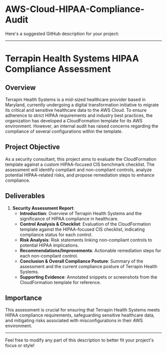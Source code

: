 # AWS-Cloud-HIPAA-Compliance-Audit
Here's a suggested GitHub description for your project:

---

# Terrapin Health Systems HIPAA Compliance Assessment

## Overview

Terrapin Health Systems is a mid-sized healthcare provider based in Maryland, currently undergoing a digital transformation initiative to migrate its critical and sensitive healthcare data to the AWS Cloud. To ensure adherence to strict HIPAA requirements and industry best practices, the organization has developed a CloudFormation template for its AWS environment. However, an internal audit has raised concerns regarding the compliance of several configurations within the template.

## Project Objective

As a security consultant, this project aims to evaluate the CloudFormation template against a custom HIPAA-focused CIS benchmark checklist. The assessment will identify compliant and non-compliant controls, analyze potential HIPAA-related risks, and propose remediation steps to enhance compliance.

## Deliverables

1. **Security Assessment Report**:
   - **Introduction**: Overview of Terrapin Health Systems and the significance of HIPAA compliance in healthcare.
   - **Control Analysis & Checklist**: Evaluation of the CloudFormation template against the HIPAA-focused CIS checklist, indicating compliance status for each control.
   - **Risk Analysis**: Risk statements linking non-compliant controls to potential HIPAA implications.
   - **Recommendations/Improvements**: Actionable remediation steps for each non-compliant control.
   - **Conclusion & Overall Compliance Posture**: Summary of the assessment and the current compliance posture of Terrapin Health Systems.
   - **Supporting Evidence**: Annotated snippets or screenshots from the CloudFormation template for reference.

## Importance

This assessment is crucial for ensuring that Terrapin Health Systems meets HIPAA compliance requirements, safeguarding sensitive healthcare data, and mitigating risks associated with misconfigurations in their AWS environment.

---

Feel free to modify any part of this description to better fit your project's focus or style!
